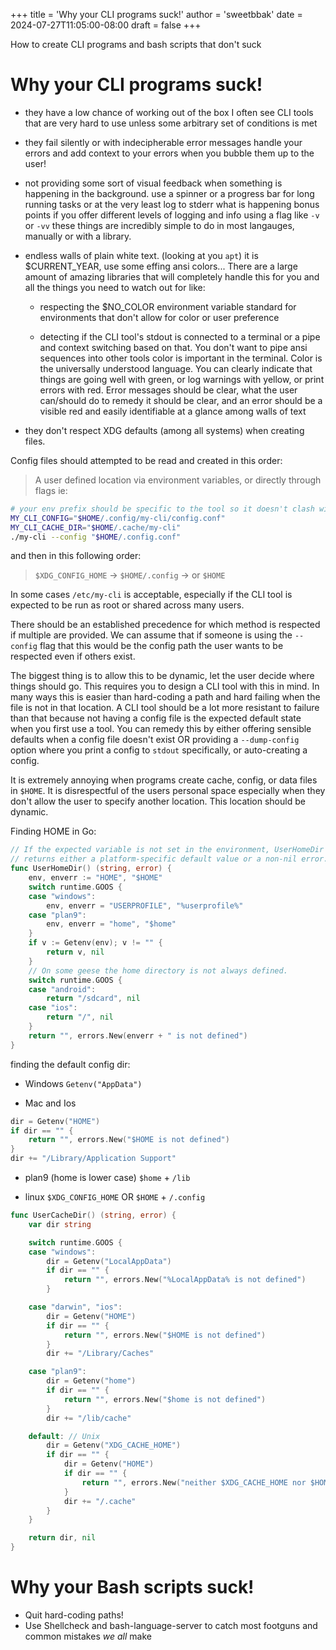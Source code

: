 +++
title = 'Why your CLI programs suck!'
author = 'sweetbbak'
date = 2024-07-27T11:05:00-08:00
draft = false
+++

How to create CLI programs and bash scripts that don't suck

<!--more-->

# Why your CLI programs suck!

- they have a low chance of working out of the box
  I often see CLI tools that are very hard to use unless some arbitrary set of conditions is met

- they fail silently or with indecipherable error messages
  handle your errors and add context to your errors when you bubble them up to the user!

- not providing some sort of visual feedback when something is happening in the background.
  use a spinner or a progress bar for long running tasks or at the very least log to stderr what is happening
  bonus points if you offer different levels of logging and info using a flag like `-v` or `-vv` these things
  are incredibly simple to do in most langauges, manually or with a library.

- endless walls of plain white text. (looking at you `apt`)
  it is $CURRENT_YEAR, use some effing ansi colors... There are a large amount of amazing libraries that will
  completely handle this for you and all the things you need to watch out for like:

  - respecting the $NO_COLOR environment variable standard for environments that don't allow for color or user preference

  - detecting if the CLI tool's stdout is connected to a terminal or a pipe and context switching based on that. You don't want to pipe ansi sequences into other tools
    color is important in the terminal. Color is the universally understood language. You can clearly indicate that things are going well with green, or log warnings with yellow,
    or print errors with red. Error messages should be clear, what the user can/should do to remedy it should be clear, and an error should be a visible red and easily identifiable at a glance among walls of text

- they don't respect XDG defaults (among all systems) when creating files.

Config files should attempted to be read and created in this order:

> A user defined location via environment variables, or directly through flags ie:

```sh
# your env prefix should be specific to the tool so it doesn't clash with other env-vars. ex: $MY_CLI_
MY_CLI_CONFIG="$HOME/.config/my-cli/config.conf"
MY_CLI_CACHE_DIR="$HOME/.cache/my-cli"
./my-cli --config "$HOME/.config.conf"
```

and then in this following order:

> `$XDG_CONFIG_HOME` -> `$HOME/.config` -> or `$HOME`

In some cases `/etc/my-cli` is acceptable, especially if the CLI tool is expected to be run as root or shared across many users.

There should be an established precedence for which method is respected if multiple are provided. We can assume that if someone is using the `--config` flag
that this would be the config path the user wants to be respected even if others exist.

The biggest thing is to allow this to be dynamic, let the user decide where things should go. This requires you to design a CLI tool with this in mind. In many
ways this is easier than hard-coding a path and hard failing when the file is not in that location. A CLI tool should be a lot more resistant to failure than that
because not having a config file is the expected default state when you first use a tool. You can remedy this by either offering sensible defaults when a config file
doesn't exist OR providing a `--dump-config` option where you print a config to `stdout` specifically, or auto-creating a config.

It is extremely annoying when programs create cache, config, or data files in `$HOME`. It is disrespectful of the users personal space especially when they don't allow the user to
specify another location. This location should be dynamic.

Finding HOME in Go:

```go
// If the expected variable is not set in the environment, UserHomeDir
// returns either a platform-specific default value or a non-nil error.
func UserHomeDir() (string, error) {
	env, enverr := "HOME", "$HOME"
	switch runtime.GOOS {
	case "windows":
		env, enverr = "USERPROFILE", "%userprofile%"
	case "plan9":
		env, enverr = "home", "$home"
	}
	if v := Getenv(env); v != "" {
		return v, nil
	}
	// On some geese the home directory is not always defined.
	switch runtime.GOOS {
	case "android":
		return "/sdcard", nil
	case "ios":
		return "/", nil
	}
	return "", errors.New(enverr + " is not defined")
}
```

finding the default config dir:

- Windows
  `Getenv("AppData")`

- Mac and Ios

```go
dir = Getenv("HOME")
if dir == "" {
	return "", errors.New("$HOME is not defined")
}
dir += "/Library/Application Support"
```

- plan9 (home is lower case)
  `$home` + `/lib`

- linux
  `$XDG_CONFIG_HOME` OR `$HOME` + `/.config`

```go
func UserCacheDir() (string, error) {
	var dir string

	switch runtime.GOOS {
	case "windows":
		dir = Getenv("LocalAppData")
		if dir == "" {
			return "", errors.New("%LocalAppData% is not defined")
		}

	case "darwin", "ios":
		dir = Getenv("HOME")
		if dir == "" {
			return "", errors.New("$HOME is not defined")
		}
		dir += "/Library/Caches"

	case "plan9":
		dir = Getenv("home")
		if dir == "" {
			return "", errors.New("$home is not defined")
		}
		dir += "/lib/cache"

	default: // Unix
		dir = Getenv("XDG_CACHE_HOME")
		if dir == "" {
			dir = Getenv("HOME")
			if dir == "" {
				return "", errors.New("neither $XDG_CACHE_HOME nor $HOME are defined")
			}
			dir += "/.cache"
		}
	}

	return dir, nil
}
```

# Why your Bash scripts suck!

- Quit hard-coding paths!
- Use Shellcheck and bash-language-server to catch most footguns and common mistakes _we all_ make
